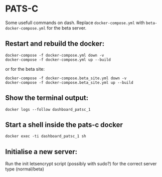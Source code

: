 # PATS-C

Some usefull commands on dash. Replace `docker-compose.yml` with `beta-docker-compose.yml` for the beta server.

## Restart and rebuild the docker:
```
docker-compose -f docker-compose.yml down -v
docker-compose -f docker-compose.yml up --build
```

or for the beta site:

```
docker-compose -f docker-compose.beta_site.yml down -v
docker-compose -f docker-compose.beta_site.yml up --build
```

## Show the terminal output:
`docker logs --follow dashboard_patsc_1`

## Start a shell inside the pats-c docker
`docker exec -ti dashboard_patsc_1 sh`

## Initialise a new server:
 Run the init letsencrypt script (possibly with sudo?) for the correct server type (normal/beta)
